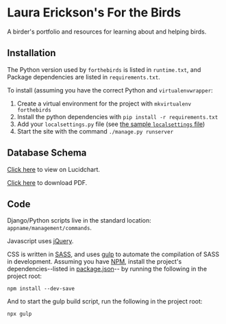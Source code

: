 # Laura Erickson's For the Birds

A birder's portfolio and resources for learning about and helping birds.


## Installation

The Python version used by `forthebirds` is listed in `runtime.txt`, and
Package dependencies are listed in `requirements.txt`.

To install (assuming you have the correct Python and `virtualenvwrapper`:
1. Create a virtual environment for the project with `mkvirtualenv forthebirds`
1. Install the python dependencies with `pip install -r requirements.txt`
1. Add your `localsettings.py` file (see [the sample `localsettings` file](forthebirds/localsettings.sample.py`))
1. Start the site with the command `./manage.py runserver`


## Database Schema

[Click here](https://www.lucidchart.com/documents/view/a75393ca-f3ce-45e0-8658-e901ae2e41a0)
to view on Lucidchart.

[Click here](https://www.lucidchart.com/publicSegments/view/a3c5059c-139e-40a8-ad5c-bdfdad791a14/image.pdf)
to download PDF.


## Code

Django/Python scripts live in the standard location: `appname/management/commands`.

Javascript uses [jQuery](https://jquery.com).

CSS is written in [SASS](http://sass-lang.com), and uses
[gulp](gulpfile.js) to automate the compilation of SASS in development.
Assuming you have [NPM](https://www.npmjs.com/get-npm), install the
project's dependencies--listed in [package.json](package.json)--
by running the following in the project root:
```
npm install --dev-save
```

And to start the gulp build script, run the following in the project root:
```
npx gulp
```
